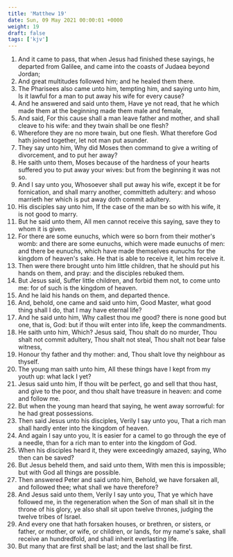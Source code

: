 ```yaml
---
title: 'Matthew 19'
date: Sun, 09 May 2021 00:00:01 +0000
weight: 19
draft: false
tags: ['kjv'] 
---
```


1. And it came to pass, that when Jesus had finished these sayings, he departed from Galilee, and came into the coasts of Judaea beyond Jordan;
2. And great multitudes followed him; and he healed them there.
3. The Pharisees also came unto him, tempting him, and saying unto him, Is it lawful for a man to put away his wife for every cause?
4. And he answered and said unto them, Have ye not read, that he which made them at the beginning made them male and female,
5. And said, For this cause shall a man leave father and mother, and shall cleave to his wife: and they twain shall be one flesh?
6. Wherefore they are no more twain, but one flesh. What therefore God hath joined together, let not man put asunder.
7. They say unto him, Why did Moses then command to give a writing of divorcement, and to put her away?
8. He saith unto them, Moses because of the hardness of your hearts suffered you to put away your wives: but from the beginning it was not so.
9. And I say unto you, Whosoever shall put away his wife, except it be for fornication, and shall marry another, committeth adultery: and whoso marrieth her which is put away doth commit adultery.
10. His disciples say unto him, If the case of the man be so with his wife, it is not good to marry.
11. But he said unto them, All men cannot receive this saying, save they to whom it is given.
12. For there are some eunuchs, which were so born from their mother's womb: and there are some eunuchs, which were made eunuchs of men: and there be eunuchs, which have made themselves eunuchs for the kingdom of heaven's sake. He that is able to receive it, let him receive it.
13. Then were there brought unto him little children, that he should put his hands on them, and pray: and the disciples rebuked them.
14. But Jesus said, Suffer little children, and forbid them not, to come unto me: for of such is the kingdom of heaven.
15. And he laid his hands on them, and departed thence.
16. And, behold, one came and said unto him, Good Master, what good thing shall I do, that I may have eternal life?
17. And he said unto him, Why callest thou me good? there is none good but one, that is, God: but if thou wilt enter into life, keep the commandments.
18. He saith unto him, Which? Jesus said, Thou shalt do no murder, Thou shalt not commit adultery, Thou shalt not steal, Thou shalt not bear false witness,
19. Honour thy father and thy mother: and, Thou shalt love thy neighbour as thyself.
20. The young man saith unto him, All these things have I kept from my youth up: what lack I yet?
21. Jesus said unto him, If thou wilt be perfect, go and sell that thou hast, and give to the poor, and thou shalt have treasure in heaven: and come and follow me.
22. But when the young man heard that saying, he went away sorrowful: for he had great possessions.
23. Then said Jesus unto his disciples, Verily I say unto you, That a rich man shall hardly enter into the kingdom of heaven.
24. And again I say unto you, It is easier for a camel to go through the eye of a needle, than for a rich man to enter into the kingdom of God.
25. When his disciples heard it, they were exceedingly amazed, saying, Who then can be saved?
26. But Jesus beheld them, and said unto them, With men this is impossible; but with God all things are possible.
27. Then answered Peter and said unto him, Behold, we have forsaken all, and followed thee; what shall we have therefore?
28. And Jesus said unto them, Verily I say unto you, That ye which have followed me, in the regeneration when the Son of man shall sit in the throne of his glory, ye also shall sit upon twelve thrones, judging the twelve tribes of Israel.
29. And every one that hath forsaken houses, or brethren, or sisters, or father, or mother, or wife, or children, or lands, for my name's sake, shall receive an hundredfold, and shall inherit everlasting life.
30. But many that are first shall be last; and the last shall be first.
